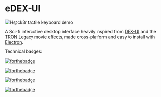 # eDEX-UI

![H@ck3r tactile keyboard demo](https://square.codebrew.fr/edex-ui-keyboard.gif)

A Sci-fi interactive desktop interface heavily inspired from [DEX-UI](https://github.com/seenaburns/dex-ui) and the [TRON Legacy movie effects](http://jtnimoy.com/blogs/projects/14881671), made cross-platform and easy to install with [Electron](https://github.com/electron/electron).


Technical badges:

[![forthebadge](http://forthebadge.com/images/badges/designed-in-ms-paint.svg)](http://forthebadge.com)

[![forthebadge](http://forthebadge.com/images/badges/powered-by-jeffs-keyboard.svg)](http://forthebadge.com)

[![forthebadge](http://forthebadge.com/images/badges/uses-css.svg)](http://forthebadge.com)

[![forthebadge](http://forthebadge.com/images/badges/compatibility-emacs.svg)](http://forthebadge.com)
